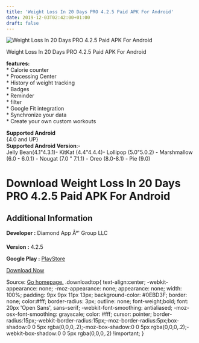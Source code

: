 ```yaml
---
title: 'Weight Loss In 20 Days PRO 4.2.5 Paid APK For Android'
date: 2019-12-03T02:42:00+01:00
draft: false
---
```


![Weight Loss In 20 Days PRO 4.2.5 Paid APK For Android](https://i0.wp.com/apkhome.net/wp-content/uploads/2019/12/Weight-Loss-In-20-Days-PRO-4.2.5-Paid.png "Weight Loss In 20 Days PRO 4.2.5 Paid APK For Android")

  

Weight Loss In 20 Days PRO 4.2.5 Paid APK For Android

**features:**  
\* Calorie counter  
\* Processing Center  
\* History of weight tracking  
\* Badges  
\* Reminder  
\* filter  
\* Google Fit integration  
\* Synchronize your data  
\* Create your own custom workouts

**Supported Android**  
{4.0 and UP}  
**Supported Android Version**:-  
Jelly Bean(4.1"4.3.1)- KitKat (4.4"4.4.4)- Lollipop (5.0"5.0.2) - Marshmallow (6.0 - 6.0.1) - Nougat (7.0 " 7.1.1) - Oreo (8.0-8.1) - Pie (9.0)

Download Weight Loss In 20 Days PRO 4.2.5 Paid APK For Android
==============================================================

Additional Information
----------------------

**Developer :** Diamond App Ã°' Group LLC

**Version :** 4.2.5

**Google Play :** [PlayStore](https://play.google.com/store/apps/details?id=com.lose.weight.fast&hl=en)

  

[Download Now](https://store4app.co/post/weight-loss-in-20-days-pro-4-2-5-paid-apk-for-android_1575306923)

  
Source: [Go homepage.](https://store4app.co/post/weight-loss-in-20-days-pro-4-2-5-paid-apk-for-android_1575306923) .downloadtop{ text-align:center; -webkit-appearance: none; -moz-appearance: none; appearance: none; width: 100%; padding: 9px 9px 11px 13px; background-color: #0EBD3F; border: none; color:#fff; border-radius: 3px; outline: none; font-weight;bold; font: 20px 'Open Sans', sans-serif; -webkit-font-smoothing: antialiased; -moz-osx-font-smoothing: grayscale; color: #fff; cursor: pointer; border-radius:15px;-webkit-border-radius:15px;-moz-border-radius:5px;box-shadow:0 0 5px rgba(0,0,0,.2);-moz-box-shadow:0 0 5px rgba(0,0,0,.2);-webkit-box-shadow:0 0 5px rgba(0,0,0,.2) !important; }